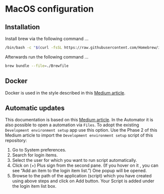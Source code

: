 # MacOS configuration

## Installation

Install brew via the following command ...

```bash
/bin/bash -c "$(curl -fsSL https://raw.githubusercontent.com/Homebrew/install/HEAD/install.sh)"
```

Afterwards run the following command ...

```bash
brew bundle --file=./Brewfile
```

## Docker

Docker is used in the style described in this [Medium article](https://medium.com/@damasamirulkarim/how-i-use-docker-without-docker-desktop-on-macos-df251dae3b81).

## Automatic updates

This documentation is based on this [Medium article](https://truptivbhatt.medium.com/how-to-run-your-shell-script-automatically-after-logging-to-mac-da789bb78d21). In the Automator it is also possible to open a automation via `Files`. To adopt the existing `Development environment setup` app use this option. Use the Phase 2 of this Medium article to import the `Development environment setup` script of this repository:

1. Go to System preferences.
2. Search for login items.
3. Select the user for which you want to run script automatically.
4. Click on (+) Plus sign from the second pane. (If you hover on it , you can see “Add an item to the login item list.”) One popup will be opened.
5. Browse to the path of the application (script) which you have created using above steps and click on Add button. Your Script is added under the login item list box.